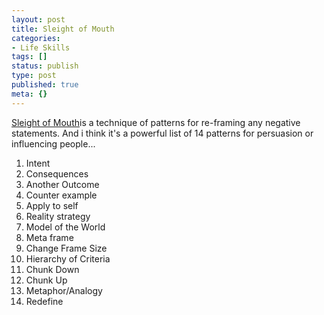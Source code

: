 ```yaml
---
layout: post
title: Sleight of Mouth
categories:
- Life Skills
tags: []
status: publish
type: post
published: true
meta: {}
---
```

<a href="http://en.wikipedia.org/wiki/Sleight_of_mouth">Sleight of Mouth</a>is a technique of patterns for re-framing any negative statements. And i think it's a powerful list of 14 patterns for persuasion or influencing people...
<ol>
	<li>Intent</li>
	<li>Consequences</li>
	<li>Another Outcome</li>
	<li>Counter example</li>
	<li>Apply to self</li>
	<li>Reality strategy</li>
	<li>Model of the World</li>
	<li>Meta frame</li>
	<li>Change Frame Size</li>
	<li>Hierarchy of Criteria</li>
	<li>Chunk Down</li>
	<li>Chunk Up</li>
	<li>Metaphor/Analogy</li>
	<li>Redefine</li>
</ol>
